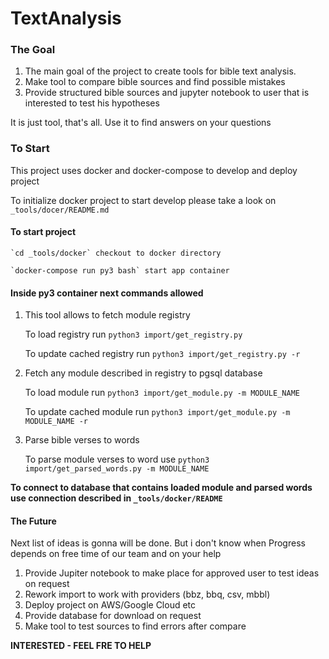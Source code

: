 # TextAnalysis

### **The** Goal

1. The main goal of the project to create tools for bible text analysis.
2. Make tool to compare bible sources and find possible mistakes
3. Provide structured bible sources and jupyter notebook to user that is interested to test his hypotheses

It is just tool, that's all. Use it to find answers on your questions


### To Start

This project uses docker and docker-compose to develop and deploy project

To initialize docker project to start develop
please take a look on 
`_tools/docer/README.md`

#### To start project

    `cd _tools/docker` checkout to docker directory
    
    `docker-compose run py3 bash` start app container

#### Inside py3 container next commands allowed

1. This tool allows to fetch module registry

    To load registry run `python3 import/get_registry.py`
    
    To update cached registry run `python3 import/get_registry.py -r`

2. Fetch any module described in registry to pgsql database

    To load module run `python3 import/get_module.py -m MODULE_NAME`
    
    To update cached module run `python3 import/get_module.py -m MODULE_NAME -r`

3. Parse bible verses to words

    To parse module verses to word use `python3 import/get_parsed_words.py -m MODULE_NAME`


**To connect to database that contains loaded module and parsed words
use connection described in `_tools/docker/README`**


#### **The** Future

Next list of ideas is gonna will be done. But i don't know when
Progress depends on free time of our team and on your help
1. Provide Jupiter notebook to make place for approved user to test ideas on request
2. Rework import to work with providers (bbz, bbq, csv, mbbl)
3. Deploy project on AWS/Google Cloud etc
4. Provide database for download on request
5. Make tool to test sources to find errors after compare


**INTERESTED - FEEL FRE TO HELP**



